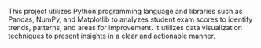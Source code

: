 This project utilizes Python programming language and libraries such as Pandas, NumPy, and Matplotlib to analyzes student exam scores to identify trends, patterns, and areas for improvement. It utilizes data visualization techniques to present insights in a clear and actionable manner.
